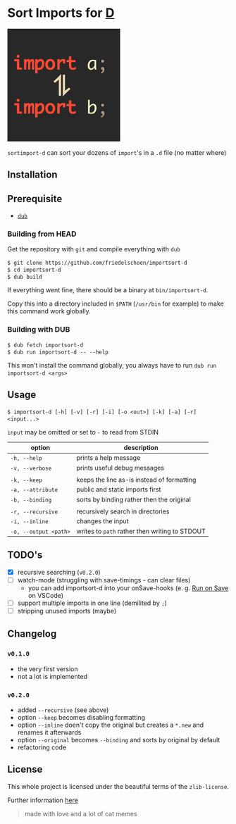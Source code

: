 # Sort Imports for [D](https://dlang.org/)

<img src="assets/importsort-d.png" alt="logo" width="256" /> 

`sortimport-d` can sort your dozens of `import`'s in a `.d` file (no matter where)

## Installation

## Prerequisite

- [`dub`](https://dub.pm/)

### Building from HEAD

Get the repository with `git` and compile everything with `dub`
```
$ git clone https://github.com/friedelschoen/importsort-d
$ cd importsort-d
$ dub build
```

If everything went fine, there should be a binary at `bin/importsort-d`.

Copy this into a directory included in `$PATH` (`/usr/bin` for example) to make this command work globally.

### Building with DUB

```
$ dub fetch importsort-d
$ dub run importsort-d -- --help
```

This won't install the command globally, you always have to run `dub run importsort-d <args>`

## Usage

```
$ importsort-d [-h] [-v] [-r] [-i] [-o <out>] [-k] [-a] [-r] <input...>
```
`input` may be omitted or set to `-` to read from STDIN

| option                | description                                    |
| --------------------- | ---------------------------------------------- |
| `-h, --help`          | prints a help message                          |
| `-v, --verbose`       | prints useful debug messages                   |
|                       |                                                |
| `-k, --keep`          | keeps the line as-is instead of formatting     |
| `-a, --attribute`     | public and static imports first                |
| `-b, --binding`       | sorts by binding rather then the original      |
|                       |                                                |
| `-r, --recursive`     | recursively search in directories              |
| `-i, --inline`        | changes the input                              |
| `-o, --output <path>` | writes to `path` rather then writing to STDOUT |

## TODO's

- [x] recursive searching (`v0.2.0`)
- [ ] watch-mode (struggling with save-timings - can clear files)
  - you can add importsort-d into your onSave-hooks (e. g. [Run on Save](https://marketplace.visualstudio.com/items?itemName=emeraldwalk.RunOnSave) on VSCode)
- [ ] support multiple imports in one line (demilited by `;`)
- [ ] stripping unused imports (maybe)

## Changelog

### `v0.1.0`
- the very first version
- not a lot is implemented

### `v0.2.0`
- added `--recursive` (see above)
- option `--keep` becomes disabling formatting
- option `--inline` doen't copy the original but creates a `*.new` and renames it afterwards
- option `--original` becomes `--binding` and sorts by original by default
- refactoring code

## License

This whole project is licensed under the beautiful terms of the `zlib-license`.

Further information [here](LICENSE)

> made with love and a lot of cat memes